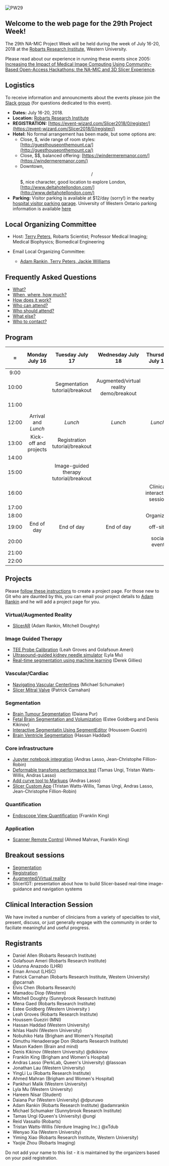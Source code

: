 ![PW29](PW29.png)
## Welcome to the web page for the 29th Project Week!
The 29th NA-MIC Project Week will be held during the week of July 16-20, 2018 at the [Robarts Research Institute](http://www.robarts.ca/), Western University.

Please read about our experience in running these events since 2005: [Increasing the Impact of Medical Image Computing Using
Community-Based Open-Access Hackathons: the NA-MIC and 3D Slicer Experience](http://www.spl.harvard.edu/publications/item/view/3004).

## Logistics

To receive information and announcments about the events please join the [Slack group](https://join.slack.com/t/spww/shared_invite/enQtMzk4MDQyMDI1NjU0LTIwZDU2MGY4N2MzYTdmMzE1ZTlmNzA2NmNhYjE5MTA0NWMyY2RhMDQyMWYwMjkzYmU3MTczZmE0NTM0ZDZjNDQ) (for questions dedicated to this event).

+ **Dates:** July 16-20, 2018.
+ **Location:** [Robarts Research Institute](https://www.google.ca/maps/@43.0113638,-81.2738561,3a,75y,340.63h,93.84t/data=!3m6!1e1!3m4!1sqB04BofO2fkNxgxlzynSRA!2e0!7i13312!8i6656)
+ **REGISTRATION:** [https://event-wizard.com/Slicer2018/0/register/](https://event-wizard.com/Slicer2018/0/register/)
+ **Hotel:** No formal arrangement has been made, but some options are:
  + Close, $, wide range of room styles: [http://guesthouseonthemount.ca/](http://guesthouseonthemount.ca/)
  + Close, $$, balanced offering: [https://windermeremanor.com/](https://windermeremanor.com/)
  + Downtown, $$/$$$, nice character, good location to explore London, [http://www.deltahotellondon.com/](http://www.deltahotellondon.com/)
+ **Parking:** Visitor parking is available at $12/day (sorry!) in the nearby [hospital visitor parking garage](https://www.google.ca/maps/@43.0142363,-81.2750746,3a,75y,186.07h,100.01t/data=!3m5!1e1!3m3!1sVo_3mg5ibFW_kPnYjVOrPQ!2e0!6s%2F%2Fgeo0.ggpht.com%2Fcbk%3Fpanoid%3DVo_3mg5ibFW_kPnYjVOrPQ%26output%3Dthumbnail%26cb_client%3Dmaps_sv.tactile.gps%26thumb%3D2%26w%3D203%26h%3D100%26yaw%3D62.77921%26pitch%3D0%26thumbfov%3D100). University of Western Ontario parking information is available [here](https://www.uwo.ca/parking/find/visitor/index.html)

## Local Organizing Committee
 
- Host: [Terry Peters](http://www.robarts.ca/terry-peters), Robarts Scientist; Professor Medical Imaging; Medical Biophysics; Biomedical Engineering

- Email Local Organizing Committee:
  - [Adam Rankin, Terry Peters, Jackie Williams](mailto:arankin@robarts.ca,tpeters@robarts.ca,jwilliams@robarts.ca?cc=tkapur@bwh.harvard.edu&subject=ProjectWeek29)

## Frequently Asked Questions

+ [What?](../README.md#what)
+ [When, where, how much?](./README.md#logistics)
+ [How does it work?](../README.md#how-does-it-work)
+ [Who can attend?](../README.md#who-can-attend)
+ [Who should attend?](../README.md#who-should-attend)
+ [What else?](../README.md#what-else)
+ [Who to contact?](./README.md#local-organizing-committee)

## Program
|   =    |Monday July 16 | Tuesday July 17 | Wednesday July 18 | Thursday July 19 | Friday July 20
|:---:   |     :---:     |     :---:       |     :---:         |     :---:        |     :---:    
|9:00    |               |                 |                   |                  |
|10:00   |               | Segmentation tutorial/breakout  | Augmented/virtual reality demo/breakout  |                  |
|11:00   |               |                 |                   |                  |   Project reviews
|12:00   |Arrival and *Lunch*|  *Lunch*    |    *Lunch*        |     *Lunch*      |    --- Fin ---
|13:00   |Kick-off and projects|Registration tutorial/breakout||                  |
|14:00   |               |                 |                   |                  |
|15:00   |               |Image-guided therapy tutorial/breakout|  |              |
|16:00   |               |                 |                   |    Clinical interaction session |
|17:00   |               |                 |                   |                  |
|18:00   |               |                 |                   |     Organized    |
|19:00   |    End of day |  End of day     |  End of day       |    off-site      |
|20:00   |               |                 |                   |    social event  |
|21:00   |               |                 |                   |                  |
|22:00   |               |                 |                   |                  |

## Projects <a name="ProjectsList"/>

Please [follow these instructions](./Projects/README.md) to create a project page. For those new to Git who are daunted by this, you can email your project details to [Adam Rankin](mailto:arankin@robarts.ca) and he will add a project page for you.

### Virtual/Augmented Reality
+ [SlicerAR](./Projects/SlicerAR/README.md) (Adam Rankin, Mitchell Doughty)

### Image Guided Therapy
+ [TEE Probe Calibration](./Projects/TEECalibration/README.md) (Leah Groves and Golafsoun Ameri)
+ [Ultrasound-guided kidney needle simulator](./Projects/UltrasoundKidneySimulator/README.md) (Lyla Mu)
+ [Real-time segmentation using machine learning](./Projects/UsingExtensions/README.md) (Derek Gillies)

### Vascular/Cardiac
+ [Navigating Vascular Centerlines](./Projects/CenterlinesVMTK/README.md) (Michael Schumaker)
+ [Slicer Mitral Valve](./Projects/SlicerMitralValve/README.md) (Patrick Carnahan)

### Segmentation
+ [Brain Tumour Segmentation](./Projects/Brain_Tumour_Segment/README.md) (Daiana Pur)
+ [Fetal Brain Segmentation and Volumization](./Projects/FetalBrainSegmentationAndVolumization/README.md) (Estee Goldberg and Denis Kikinov)
+ [Interactive Segmentatin Using SegmentEditor](./Projects/InteractiveSegmentation/README.md) (Houssem Gueziri)
+ [Brain Ventricle Segmentation](./Projects/BrainVentricleSegment/README.md) (Hassan Haddad)

### Core infrastructure
+ [Jupyter notebook integration](./Projects/SlicerJupyter/README.md) (Andras Lasso, Jean-Christophe Fillion-Robin)
+ [Deformable transfoms performance test](./Projects/DeformableTransformTest/README.md) (Tamas Ungi, Tristan Watts-Willis, Andras Lasso)
+ [Add curve tool to Markups](./Projects/CurveTool/README.md) (Andras Lasso)
+ [Slicer Custom App](./Projects/SlicerCustomApp/README.md) (Tristan Watts-Willis, Tamas Ungi, Andras Lasso, Jean-Christophe Fillion-Robin)

### Quantification
+ [Endoscope View Quantification](./Projects/EndoscopeViewQuantification/README.md) (Franklin King)

### Application
+ [Scanner Remote Control](./Projects/Scanner%20Remote%20Control/README.md) (Ahmed Mahran, Franklin King)

<a name="BreakoutSessions"/>

## Breakout sessions

+ [Segmentation](./BreakoutSessions/Segmentation.md)
+ [Registration](./BreakoutSessions/Registration.md)
+ [Augmented/Virtual reality](./BreakoutSessions/AR-VR.md)
+ SlicerIGT: presentation about how to build Slicer-based real-time image-guidance and navigation systems

## Clinical Interaction Session
We have invited a number of clinicians from a variety of specialties to visit, present, discuss, or just generally engage with the community in order to faciliate meaningful and useful progress.

## Registrants
+ Daniel Allen (Robarts Research Institute)
+ Golafsoun Ameri (Robarts Research Institute)
+ Udunna Anazodo (LHRI)
+ Eman Arnout (LHSC)
+ Patrick Carnahan (Robarts Research Institute, Western University) @pcarnah
+ Elvis Chen (Robarts Research)
+ Mamadou Diop (Western)
+ Mitchell Doughty (Sunnybrook Research Institute)
+ Mena Gaed (Robarts Research Institute)
+ Estee Goldberg (Western University )
+ Leah Groves (Robarts Research Institute)
+ Houssem Gueziri (MNI)
+ Hassan Haddad (Western University)
+ Ikhlas Hashi (Western University)
+ Nobuhiko Hata (Brigham and Women's Hospital)
+ Dimuthu Henadeerage Don (Robarts Research Institute)
+ Mason Kadem (Brain and mind)
+ Denis Kikinov (Western University) @dkikinov
+ Franklin King (Brigham and Women's Hospital)
+ Andras Lasso (PerkLab, Queen's University) @lassoan
+ Jonathan Lau (Western University)
+ YingLi Lu (Robarts Research Institute)
+ Ahmed Mahran (Brigham and Women's Hospital)
+ Pankhuri Malik (Western University)
+ Lyla Mu (Western University)
+ Hareem Nisar (Student)
+ Daiana Pur (Western University) @dpuruwo
+ Adam Rankin (Robarts Research Institute) @adamrankin
+ Michael Schumaker (Sunnybrook Research Institute)
+ Tamas Ungi (Queen's University) @ungi
+ Reid Vassallo (Robarts)
+ Tristan Watts-Willis (Verdure Imaging Inc.) @xTdub
+ Wenyao Xia (Western University)
+ Yiming Xiao (Robarts Research Institute, Western University)
+ Yaojie Zhou (Robarts Imaging)

Do not add your name to this list - it is maintained by the organizers based on your paid registration.
